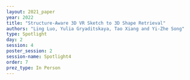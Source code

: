 ```yaml
---
layout: 2021_paper
year: 2022
title: "Structure-Aware 3D VR Sketch to 3D Shape Retrieval"
authors: "Ling Luo, Yulia Gryaditskaya, Tao Xiang and Yi-Zhe Song"
type: Spotlight
day: 2
session: 4
poster_session: 2
session-name: Spotlight4
order: 7
prez_type: In Person
---
```

